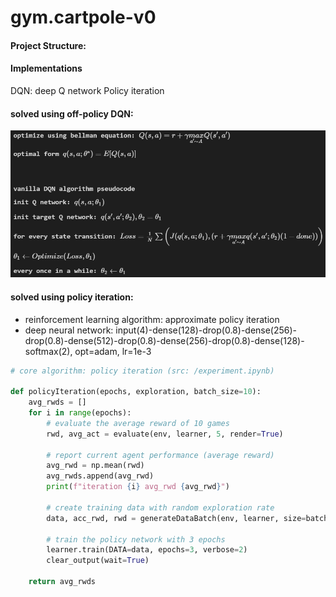 # gym.cartpole-v0

#### Project Structure:

#### Implementations

DQN: deep Q network
Policy iteration

#### solved using off-policy DQN:
![](https://github.com/Stevenhunter167/cartpole/blob/master/DQN/image.png?raw=true)

#### solved using policy iteration:
* reinforcement learning algorithm: approximate policy iteration
* deep neural network: input(4)-dense(128)-drop(0.8)-dense(256)-drop(0.8)-dense(512)-drop(0.8)-dense(256)-drop(0.8)-dense(128)-softmax(2), opt=adam, lr=1e-3

```python
# core algorithm: policy iteration (src: /experiment.ipynb)

def policyIteration(epochs, exploration, batch_size=10):
    avg_rwds = []
    for i in range(epochs):
        # evaluate the average reward of 10 games
        rwd, avg_act = evaluate(env, learner, 5, render=True)
        
        # report current agent performance (average reward)
        avg_rwd = np.mean(rwd)
        avg_rwds.append(avg_rwd)
        print(f"iteration {i} avg_rwd {avg_rwd}")
        
        # create training data with random exploration rate
        data, acc_rwd, rwd = generateDataBatch(env, learner, size=batch_size, exploration=exploration, criteria=avg_rwd)
        
        # train the policy network with 3 epochs
        learner.train(DATA=data, epochs=3, verbose=2)
        clear_output(wait=True)
        
    return avg_rwds
```

